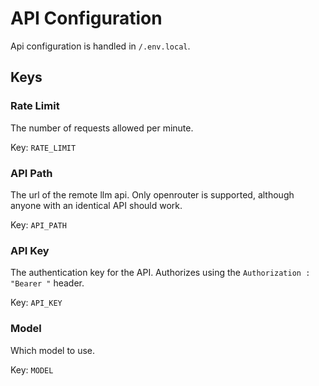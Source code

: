 # API Configuration
Api configuration is handled in `/.env.local`.

## Keys

### Rate Limit
The number of requests allowed per minute.

Key: `RATE_LIMIT`

### API Path
The url of the remote llm api. Only openrouter is supported, although anyone with an identical API should work.

Key: `API_PATH`

### API Key
The authentication key for the API. Authorizes using the `Authorization : "Bearer "` header.

Key: `API_KEY`

### Model
Which model to use.

Key: `MODEL`
